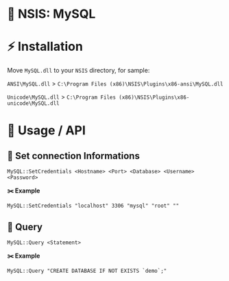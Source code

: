 # :orange_book: NSIS: MySQL

# :zap: Installation
Move `MySQL.dll` to your `NSIS` directory, for sample:

`ANSI\MySQL.dll` > `C:\Program Files (x86)\NSIS\Plugins\x86-ansi\MySQL.dll`

`Unicode\MySQL.dll` > `C:\Program Files (x86)\NSIS\Plugins\x86-unicode\MySQL.dll`

# :book: Usage / API
## :key: Set connection Informations

```nsis
MySQL::SetCredentials <Hostname> <Port> <Database> <Username> <Password>
```

**:scissors: Example**
	
```
MySQL::SetCredentials "localhost" 3306 "mysql" "root" ""
```

## :scroll: Query

```nsis
MySQL::Query <Statement>
```

**:scissors: Example**

```
MySQL::Query "CREATE DATABASE IF NOT EXISTS `demo`;"
```
